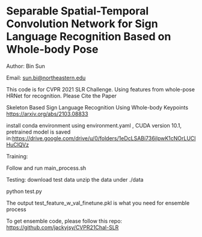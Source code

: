 # Separable Spatial-Temporal Convolution Network for Sign Language Recognition Based on Whole-body Pose

Author: Bin Sun

Email: sun.bi@northeastern.edu

This code is for CVPR 2021 SLR Challenge. Using features from whole-pose HRNet for recognition. Please Cite the Paper 

Skeleton Based Sign Language Recognition Using Whole-body Keypoints
https://arxiv.org/abs/2103.08833


install conda environment using environment.yaml , CUDA version 10.1, pretrained model is saved in:https://drive.google.com/drive/u/0/folders/1eDcLSABi736ilpwK1cNOrLUClHuClQVz

Training:

Follow and run main_process.sh

Testing:
download test data
unzip the data under ./data

python test.py

The output test_feature_w_val_finetune.pkl is what you need for ensemble process

To get ensemble code, please follow this repo:
https://github.com/jackyjsy/CVPR21Chal-SLR
